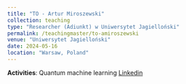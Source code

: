 ```yaml
---
title: "TO - Artur Miroszewski"
collection: teaching
type: "Researcher (Adiunkt) w Uniwersytet Jagielloński"
permalink: /teachingmaster/to-amiroszewski
venue: "Uniwersytet Jagielloński"
date: 2024-05-16
location: "Warsaw, Poland"
---
```


**Activities**: Quantum machine learning
[Linkedin](https://www.linkedin.com/in/artur-miroszewski-926409214/)
